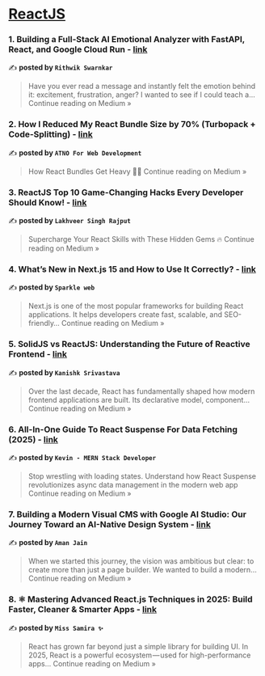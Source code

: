 
<h1><a href=https://medium.com/tag/reactjs/recommended target="_blank" rel="noopener noreferrer">ReactJS</a></h1>
<h3>1. Building a Full-Stack AI Emotional Analyzer with FastAPI, React, and Google Cloud Run - <a href="https://medium.com/@swarnkar.rithwik/building-a-full-stack-ai-emotional-analyzer-with-fastapi-react-and-google-cloud-run-936cae161ef5?source=rss------reactjs-5" target="_blank" rel="noopener noreferrer">link</a></h3>

✍️ **posted by `Rithwik Swarnkar`**

<blockquote>Have you ever read a message and instantly felt the emotion behind it: excitement, frustration, anger? I wanted to see if I could teach a…
Continue reading on Medium »</blockquote>

<h3>2. How I Reduced My React Bundle Size by 70%  (Turbopack + Code-Splitting) - <a href="https://medium.com/@atnoforwebdev/how-i-reduced-my-react-bundle-size-by-70-turbopack-code-splitting-6a5395b61ee4?source=rss------reactjs-5" target="_blank" rel="noopener noreferrer">link</a></h3>

✍️ **posted by `ATNO For Web Development`**

<blockquote>How React Bundles Get Heavy 🏋️‍♂️
Continue reading on Medium »</blockquote>

<h3>3.  ReactJS Top 10 Game-Changing Hacks Every Developer Should Know!  - <a href="https://rajputlakhveer.medium.com/reactjs-top-10-game-changing-hacks-every-developer-should-know-7b202e720e62?source=rss------reactjs-5" target="_blank" rel="noopener noreferrer">link</a></h3>

✍️ **posted by `Lakhveer Singh Rajput`**

<blockquote>Supercharge Your React Skills with These Hidden Gems 🔥
Continue reading on Medium »</blockquote>

<h3>4. What’s New in Next.js 15 and How to Use It Correctly? - <a href="https://medium.com/@sparklewebhelp/whats-new-in-next-js-15-and-how-to-use-it-correctly-18d3cb523bbf?source=rss------reactjs-5" target="_blank" rel="noopener noreferrer">link</a></h3>

✍️ **posted by `Sparkle web`**

<blockquote>Next.js is one of the most popular frameworks for building React applications. It helps developers create fast, scalable, and SEO-friendly…
Continue reading on Medium »</blockquote>

<h3>5. SolidJS vs ReactJS: Understanding the Future of Reactive Frontend - <a href="https://medium.com/@kanishk2209/solidjs-vs-reactjs-understanding-the-future-of-reactive-frontend-7a970c2cbae0?source=rss------reactjs-5" target="_blank" rel="noopener noreferrer">link</a></h3>

✍️ **posted by `Kanishk Srivastava`**

<blockquote>Over the last decade, React has fundamentally shaped how modern frontend applications are built.
Its declarative model, component…
Continue reading on Medium »</blockquote>

<h3>6. All-In-One Guide To React Suspense For Data Fetching (2025) - <a href="https://medium.com/@mernstackdevbykevin/all-in-one-guide-to-react-suspense-for-data-fetching-2025-c9731daf2f0e?source=rss------reactjs-5" target="_blank" rel="noopener noreferrer">link</a></h3>

✍️ **posted by `Kevin - MERN Stack Developer`**

<blockquote>Stop wrestling with loading states. Understand how React Suspense revolutionizes async data management in the modern web app
Continue reading on Medium »</blockquote>

<h3>7. Building a Modern Visual CMS with Google AI Studio: Our Journey Toward an AI-Native Design System - <a href="https://medium.com/@amanjn53/building-a-modern-visual-cms-with-google-ai-studio-our-journey-toward-an-ai-native-design-system-3f1f9b27a67b?source=rss------reactjs-5" target="_blank" rel="noopener noreferrer">link</a></h3>

✍️ **posted by `Aman Jain`**

<blockquote>When we started this journey, the vision was ambitious but clear: to create more than just a page builder. We wanted to build a modern…
Continue reading on Medium »</blockquote>

<h3>8. ⚛️ Mastering Advanced React.js Techniques in 2025: Build Faster, Cleaner & Smarter Apps  - <a href="https://medium.com/@Samira8872/%EF%B8%8F-mastering-advanced-react-js-techniques-in-2025-build-faster-cleaner-smarter-apps-13fe38c1325d?source=rss------reactjs-5" target="_blank" rel="noopener noreferrer">link</a></h3>

✍️ **posted by `Miss Samira ✨`**

<blockquote>React has grown far beyond just a simple library for building UI. In 2025, React is a powerful ecosystem — used for high-performance apps…
Continue reading on Medium »</blockquote>

